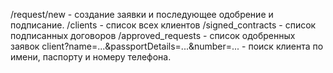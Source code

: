 /request/new - создание заявки и последующее одобрение и подписание.
/clients - список всех клиентов
/signed_contracts - список подписанных договоров
/approved_requests - список одобренных заявок
client?name=...&passportDetails=...&number=... - поиск клиента по имени, паспорту и номеру телефона.
